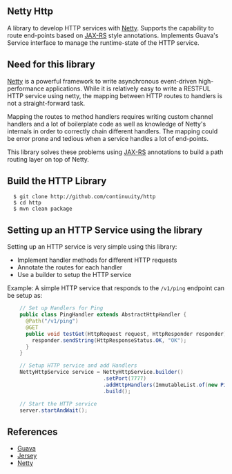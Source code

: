 Netty Http
-------
A library to develop HTTP services with [Netty](http://netty.io/). Supports the capability to route end-points based on [JAX-RS](https://jax-rs-spec.java.net/) style annotations. Implements Guava's Service interface to manage the runtime-state of the HTTP service.

Need for this library 
---------------------
[Netty](http://netty.io/) is a powerful framework to write asynchronous event-driven high-performance applications. While it is relatively easy to write a RESTFUL HTTP service using netty, the mapping between HTTP routes to handlers is
not a straight-forward task.

Mapping the routes to method handlers requires writing custom channel handlers and a lot of boilerplate code
as well as knowledge of Netty's internals in order to correctly chain different handlers. The mapping could be
error prone and tedious when a service handles a lot of end-points.

This library solves these problems using [JAX-RS](https://jax-rs-spec.java.net/) annotations to build a path routing layer on top of Netty.

Build the HTTP Library
----------------------
```
  $ git clone http://github.com/continuuity/http
  $ cd http
  $ mvn clean package
```

Setting up an HTTP Service using the library
--------------------------------------------
Setting up an HTTP service is very simple using this library:
* Implement handler methods for different HTTP requests
* Annotate the routes for each handler
* Use a builder to setup the HTTP service

Example: A simple HTTP service that responds to the `/v1/ping` endpoint can be setup as:

```java
    // Set up Handlers for Ping
    public class PingHandler extends AbstractHttpHandler {
      @Path("/v1/ping")
      @GET
      public void testGet(HttpRequest request, HttpResponder responder){
        responder.sendString(HttpResponseStatus.OK, "OK");
      }
    }

    // Setup HTTP service and add Handlers
    NettyHttpService service = NettyHttpService.builder()
                               .setPort(7777)
                               .addHttpHandlers(ImmutableList.of(new PingHandler()))
                               .build();

    // Start the HTTP service
    server.startAndWait();
```

References
----------
* [Guava](https://code.google.com/p/guava-libraries/)
* [Jersey](https://jersey.java.net)
* [Netty](http://netty.io/)
